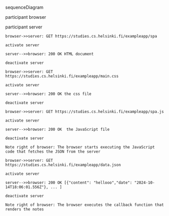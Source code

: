 sequenceDiagram

participant browser

participant server

    browser->>server: GET https://studies.cs.helsinki.fi/exampleapp/spa

    activate server

    server-->>browser: 200 OK HTML document

    deactivate server

    browser->>server: GET https://studies.cs.helsinki.fi/exampleapp/main.css

    activate server

    server-->>browser: 200 OK the css file

    deactivate server

    browser->>server: GET https://studies.cs.helsinki.fi/exampleapp/spa.js

    activate server

    server-->>browser: 200 OK  the JavaScript file

    deactivate server

    Note right of browser: The browser starts executing the JavaScript code that fetches the JSON from the server

    browser->>server: GET https://studies.cs.helsinki.fi/exampleapp/data.json

    activate server

    server-->>browser: 200 OK [{"content": "hellooo","date": "2024-10-14T18:06:01.556Z"}, ... ]

    deactivate server

    Note right of browser: The browser executes the callback function that renders the notes
